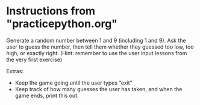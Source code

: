 # Instructions from "practicepython.org"

Generate a random number between 1 and 9 (including 1 and 9). Ask the user to guess the number, then tell them whether they guessed too low, too high, or exactly right. (Hint: remember to use the user input lessons from the very first exercise)

Extras:

* Keep the game going until the user types “exit”
* Keep track of how many guesses the user has taken, and when the game ends, print this out.